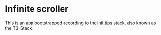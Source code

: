 # Infinite scroller

This is an app bootstrapped according to the [init.tips](https://init.tips) stack, also known as the T3-Stack.

# 